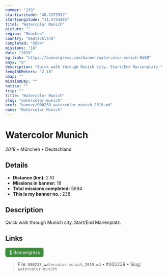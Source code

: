 ```yaml
---
nummer: "238"
startLatitude: "48.1373932"
startLongitude: "11.5754485"
titel: "Watercolor Munich"
picture: ""
region: "München"
country: "Deutschland"
completed: "5694"
missions: "18"
date: "2019"
bg-link: "https://bannergress.com/banner/watercolor-munich-9d80"
onyx: "0"
description: "Quick walk through Munich city. Start/End Marienplatz."
lengthKMeters: "2,10"
umap: ""
missionDay: ""
notice: ""
trip: ""
title: "Watercolor Munich"
slug: "watercolor-munich"
href: "banner/000238_watercolor-munich_2019.md"
name: "Watercolor Munich"
---
```

# Watercolor Munich

*2019* • München • Deutschland





## Details
- **Distance (km):** 2.10
- **Missions in banner:** 18
- **Total missions completed:** 5694
- **This is my banner no.:** 238



## Description
Quick walk through Munich city. Start/End Marienplatz.



## Links
<a href="https://bannergress.com/banner/watercolor-munich-9d80" target="_blank" style="display:inline-block;margin-right:8px;padding:6px 12px;background:#3c8b3c;color:#fff;text-decoration:none;border-radius:6px;">🔗 Bannergress</a>



> File: `000238_watercolor-munich_2019.md`
> • #000238
> • Slug: `watercolor-munich`
